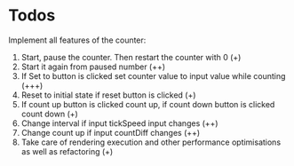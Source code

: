  # Todos
 
 Implement all features of the counter: 
 1. Start, pause the counter. Then restart the counter with 0 (+)  
 2. Start it again from paused number (++) 
 3. If Set to button is clicked set counter value to input value while counting (+++)
 4. Reset to initial state if reset button is clicked (+)
 5. If count up button is clicked count up, if count down button is clicked count down  (+)
 6. Change interval if input tickSpeed input changes (++)
 7. Change count up if input countDiff changes (++)
 8. Take care of rendering execution and other performance optimisations as well as refactoring (+)


